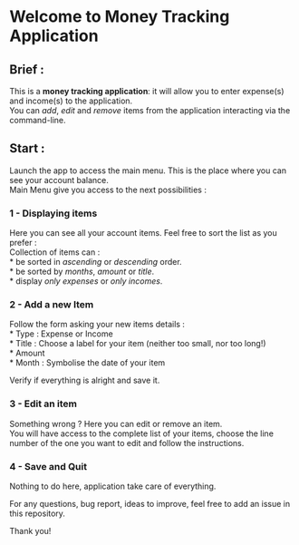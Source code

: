 # Welcome to Money Tracking Application

## Brief :

This is a **money tracking application**: it will allow you to enter expense(s) and income(s) to the application.    
You can *add*, *edit* and *remove* items from the application interacting via the command-line.



## Start :

Launch the app to access the main menu. This is the place where you can see your account balance.    
Main Menu give you access to the next possibilities :   

### 1 - Displaying items

Here you can see all your account items. Feel free to sort the list as you prefer :      
Collection of items can :   
    * be sorted in *ascending* or *descending* order.     
    * be sorted by *months*, *amount* or *title*.   
    * display *only expenses* or *only incomes*.    
    
### 2 - Add a new Item

Follow the form asking your new items details :   
    * Type : Expense or Income    
    * Title : Choose a label for your item (neither too small, nor too long!)   
    * Amount    
    * Month : Symbolise the date of your item   
        
Verify if everything is alright and save it.   

### 3 - Edit an item

Something wrong ? Here you can edit or remove an item.    
You will have access to the complete list of your items, choose the line number of the one you want to edit and follow the instructions.

### 4 - Save and Quit

Nothing to do here, application take care of everything.




For any questions, bug report, ideas to improve, feel free to add an issue in this repository. 

Thank you!